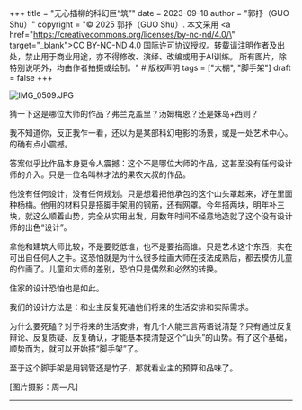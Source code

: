 +++
title = "无心插柳的科幻巨“筑”"
date = 2023-09-18
author = "郭抒（GUO Shu）"
copyright = "© 2025 郭抒（GUO Shu）. 本文采用 <a href=\"https://creativecommons.org/licenses/by-nc-nd/4.0/\" target=\"_blank\">CC BY-NC-ND 4.0</a> 国际许可协议授权。转载请注明作者及出处，禁止用于商业用途，亦不得修改、演绎、改编或用于AI训练。 所有图片，除特别说明外，均由作者拍摄或绘制。" # 版权声明 
tags = ["大棚", "脚手架"]
draft = false
+++

![IMG_0509.JPG](/images/2023-09-18-wuxinchaliu/IMG_0509.JPG)

猜一下这是哪位大师的作品？弗兰克盖里？汤姆梅恩？还是妹岛+西则？

我不知道你，反正我乍一看，还以为是某部科幻电影的场景，或是一处艺术中心。的确有点小震撼。

答案似乎比作品本身更令人震撼：这个不是哪位大师的作品，这甚至没有任何设计师的介入。只是一位名叫林才法的果农大叔的作品。

他没有任何设计，没有任何规划。只是想着把他承包的这个山头罩起来，好在里面种杨梅。他用的材料只是搭脚手架用的钢筋，还有网罩。今年搭两块，明年补三块，就这么顺着山势，完全从实用出发，用数年时间不经意地造就了这个没有设计师的出色“设计”。

拿他和建筑大师比较，不是要贬低谁，也不是要抬高谁。只是艺术这个东西，实在可出自任何人之手。这恐怕就是为什么很多绘画大师在技法成熟后，都去模仿儿童的作画了。儿童和大师的差别，恐怕只是偶然和必然的转换。

住家的设计恐怕也是如此。

我们的设计方法是：和业主反复死磕他们将来的生活安排和实际需求。

为什么要死磕？对于将来的生活安排，有几个人能三言两语说清楚？只有通过反复辩论、反复质疑、反复确认，才能基本摸清楚这个“山头”的山势。有了这个基础，顺势而为，就可以开始搭“脚手架”了。

至于这个脚手架是用钢管还是竹子，那就看业主的预算和品味了。

[图片摄影：周一凡]

---

